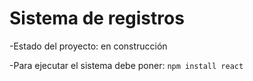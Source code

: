 <h1>Sistema de registros</h1>
-Estado del proyecto: en construcción

-Para ejecutar el sistema debe poner:
```npm install react```
